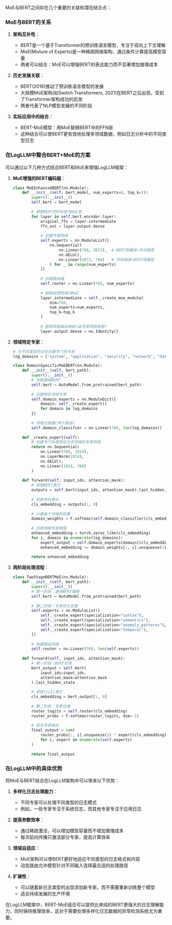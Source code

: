 MoE与BERT之间存在几个重要的关联和潜在结合点：

### MoE与BERT的关系

1. **架构互补性**：
   - BERT是一个基于Transformer的预训练语言模型，专注于双向上下文理解
   - MoE(Mixture of Experts)是一种稀疏网络架构，通过条件计算提高模型容量
   - 两者可以结合：MoE可以增强BERT的表达能力而不显著增加推理成本

2. **历史发展关联**：
   - BERT(2018)推动了预训练语言模型的发展
   - 大规模MoE架构(如Switch Transformers, 2021)在BERT之后出现，受到了Transformer架构成功的启发
   - 两者代表了NLP模型发展的不同阶段

3. **实际应用中的结合**：
   - BERT-MoE模型：用MoE替换BERT中的FFN层
   - 这种结合可以使BERT更有效地处理多领域数据，例如日志分析中的不同类型日志

### 在LogLLM中整合BERT+MoE的方案

可以通过以下几种方式结合BERT和MoE来增强LogLLM框架：

1. **MoE增强的BERT编码器**：
   ```python
   class MoEEnhancedBERT(nn.Module):
       def __init__(self, bert_model, num_experts=8, top_k=2):
           super().__init__()
           self.bert = bert_model
           
           # 替换BERT的FFN层为MoE层
           for layer in self.bert.encoder.layer:
               original_ffn = layer.intermediate
               ffn_out = layer.output.dense
               
               # 创建专家网络
               self.experts = nn.ModuleList([
                   nn.Sequential(
                       nn.Linear(768, 3072),  # BERT隐藏层→中间维度
                       nn.GELU(),
                       nn.Linear(3072, 768)   # 中间维度→BERT隐藏层
                   ) for _ in range(num_experts)
               ])
               
               # 创建路由器
               self.router = nn.Linear(768, num_experts)
               
               # 替换前馈网络为MoE
               layer.intermediate = self._create_moe_module(
                   dim=768, 
                   num_experts=num_experts, 
                   top_k=top_k
               )
               
               # 删除原始输出映射(由专家网络接管)
               layer.output.dense = nn.Identity()
   ```

2. **领域特定专家**：
   ```python
   # 为不同类型的日志创建专门的专家
   log_domains = ["system", "application", "security", "network", "database"]
   
   class DomainSpecificMoEBERT(nn.Module):
       def __init__(self, bert_path):
           super().__init__()
           # 加载基础BERT
           self.bert = AutoModel.from_pretrained(bert_path)
           
           # 创建特定领域专家
           self.domain_experts = nn.ModuleDict({
               domain: self._create_expert() 
               for domain in log_domains
           })
           
           # 领域分类器(用于路由)
           self.domain_classifier = nn.Linear(768, len(log_domains))
       
       def _create_expert(self):
           # 创建专门处理特定日志领域的专家网络
           return nn.Sequential(
               nn.Linear(768, 1024),
               nn.LayerNorm(1024),
               nn.GELU(),
               nn.Linear(1024, 768)
           )
       
       def forward(self, input_ids, attention_mask):
           # 获取BERT表示
           outputs = self.bert(input_ids, attention_mask).last_hidden_state
           
           # 获取序列表示
           cls_embedding = outputs[:, 0]
           
           # 计算每个领域的权重
           domain_weights = F.softmax(self.domain_classifier(cls_embedding), dim=-1)
           
           # 应用领域专家增强
           enhanced_embedding = torch.zeros_like(cls_embedding)
           for i, domain in enumerate(log_domains):
               expert_output = self.domain_experts[domain](cls_embedding)
               enhanced_embedding += domain_weights[:, i].unsqueeze(1) * expert_output
               
           return enhanced_embedding
   ```

3. **两阶段处理流程**：
   ```python
   class TwoStageBERTMoE(nn.Module):
       def __init__(self, bert_path):
           super().__init__()
           # 第一阶段：通用BERT理解
           self.bert = AutoModel.from_pretrained(bert_path)
           
           # 第二阶段：专家优化处理
           self.experts = nn.ModuleList([
               self._create_expert(specialization="syntax"),
               self._create_expert(specialization="semantics"),
               self._create_expert(specialization="anomaly_patterns"),
               self._create_expert(specialization="temporal"),
           ])
           
           # 构建路由网络
           self.router = nn.Linear(768, len(self.experts))
       
       def forward(self, input_ids, attention_mask):
           # 第一阶段：BERT处理
           bert_output = self.bert(
               input_ids=input_ids, 
               attention_mask=attention_mask
           ).last_hidden_state
           
           # 获取[CLS]表示
           cls_embedding = bert_output[:, 0]
           
           # 第二阶段：专家处理
           router_logits = self.router(cls_embedding)
           router_probs = F.softmax(router_logits, dim=-1)
           
           # 组合专家输出
           final_output = sum(
               router_probs[:, i].unsqueeze(1) * expert(cls_embedding) 
               for i, expert in enumerate(self.experts)
           )
           
           return final_output
   ```

### 在LogLLM中的具体优势

将MoE与BERT结合在LogLLM架构中可以带来以下优势：

1. **多样化日志处理能力**：
   - 不同专家可以处理不同类型的日志模式
   - 例如，一些专家专注于系统日志，而其他专家专注于应用日志

2. **提高参数效率**：
   - 通过稀疏激活，可以增加模型容量而不增加推理成本
   - 每次前向传播只激活部分专家，提高计算效率

3. **领域自适应**：
   - MoE架构可以使BERT更好地适应不同类型的日志格式和内容
   - 动态路由允许模型针对不同输入选择最合适的处理路径

4. **扩展性**：
   - 可以随着新日志类型的出现添加新专家，而不需要重新训练整个模型
   - 适合持续发展的生产环境

在LogLLM框架中，BERT-MoE组合可以提供比单纯的BERT更强大的日志理解能力，同时保持推理效率，这对于需要处理多样化日志数据的异常检测系统尤为重要。
